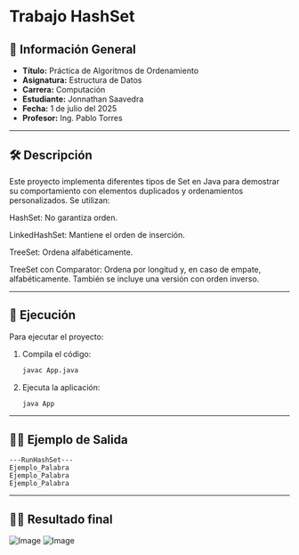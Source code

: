 
# Trabajo HashSet

## 📌 Información General

- **Título:** Práctica de Algoritmos de Ordenamiento
- **Asignatura:** Estructura de Datos
- **Carrera:** Computación
- **Estudiante:** Jonnathan Saavedra
- **Fecha:** 1 de julio del 2025
- **Profesor:** Ing. Pablo Torres

---

## 🛠️ Descripción

Este proyecto implementa diferentes tipos de Set en Java para demostrar su comportamiento con elementos duplicados y ordenamientos personalizados. Se utilizan:

HashSet: No garantiza orden.

LinkedHashSet: Mantiene el orden de inserción.

TreeSet: Ordena alfabéticamente.

TreeSet con Comparator: Ordena por longitud y, en caso de empate, alfabéticamente. También se incluye una versión con orden inverso.

---

## 🚀 Ejecución

Para ejecutar el proyecto:

1. Compila el código:
    ```bash
    javac App.java
    ```
2. Ejecuta la aplicación:
    ```bash
    java App
    ```

---

## 🧑‍💻 Ejemplo de Salida

```plaintext
---RunHashSet---
Ejemplo_Palabra
Ejemplo_Palabra
Ejemplo_Palabra
```

---

## 🧑‍💻 Resultado final

![Image](https://github.com/user-attachments/assets/d6a60aa5-2664-4f39-a6f9-c0c4a6e4c5f2)
![Image](https://github.com/user-attachments/assets/2ed088f8-0a3a-4dba-93a9-e1c00846c6b1)